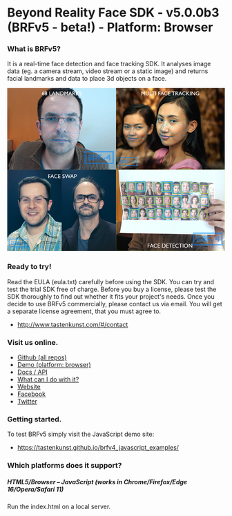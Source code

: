 # Beyond Reality Face SDK - v5.0.0b3 (BRFv5 - beta!) - Platform: Browser

### What is BRFv5?

It is a real-time face detection and face tracking SDK. It analyses image data (eg. a camera stream, video stream or a static image) and returns facial landmarks and data to place 3d objects on a face.

![alt text](images/readme_img.jpg "BRFv5")

### Ready to try!

Read the EULA (eula.txt) carefully before using the SDK. You can try and test the trial SDK free of charge. Before you buy a license, please test the SDK thoroughly to find out whether it fits your project's needs. Once you decide to use BRFv5 commercially, please contact us via email. You will get a separate license agreement, that you must agree to. 

+ http://www.tastenkunst.com/#/contact

### Visit us online.

+ [Github (all repos)](https://github.com/Tastenkunst)
+ [Demo (platform: browser)](https://tastenkunst.github.io/brfv5-browser/)
+ [Docs / API](https://tastenkunst.github.io/brfv5_docs/)
+ [What can I do with it?](https://tastenkunst.github.io/brfv4_docs/what_can_i_do_with_it.html)
+ [Website](https://www.beyond-reality-face.com)
+ [Facebook](https://www.facebook.com/BeyondRealityFace)
+ [Twitter](https://twitter.com/tastenkunst)

### Getting started.

To test BRFv5 simply visit the JavaScript demo site:

+ https://tastenkunst.github.io/brfv4_javascript_examples/

### Which platforms does it support?

##### HTML5/Browser – JavaScript (works in Chrome/Firefox/Edge 16/Opera/Safari 11)
Run the index.html on a local server.

